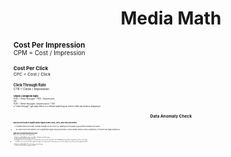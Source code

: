 <h1 align="center">Media Math</h1>

**<small>Cost Per Impression**<small>  
CPM = Cost / Impression

**<small>Cost Per Click**<small>  
CPC = Cost / Click

**<small>Click Through Rate**<small>  
CTR = Clicks / Impression

**<small>Video Complete Rate**<small>  
VCR = (View-throughs * 100) / Impressions  
OR     
VCR = (View-throughs / Impressions) * 100  
a “view through” typically refers to a viewer watching an entire video ad without skipping it

<h1 align="center">Data Anomaly Check</h1>

**<small>Most recent data is significantly higher/lower 25th, 50th, and 75th percentile**<small>  
1. If relevant metrics are small, that may indiciate the ad is still in QA (Making sure the quality is good before release to the public)
- Ex: When most recent data for CTR is significantly higher than all percentiles: Check relevant metrics (clicks & Impression), if they are low, might indiciate QA.

**<small>When does percentile indicate non-issue?**<small>  
When most recent week's data is significantly:
1. Higher than 25th & 50th, but lower than 75th. (still within normalized range)
2. Lower than 75th & 50th, but higher than 25th.
3. If all higher/lower, but relevant metrics are small numbers, that may indiciate the ad is still in QA (Making sure the quality is good before release to the public)
- Ex: When most recent data for CTR is significantly higher than all percentiles: Check relevant metrics (clicks & Impression), if they are low, might indiciate QA.
4. Higher than 25th & 50th,  75th. (still within normalized range)
5. Lower than 75th & 50th, but higher than 25th.
